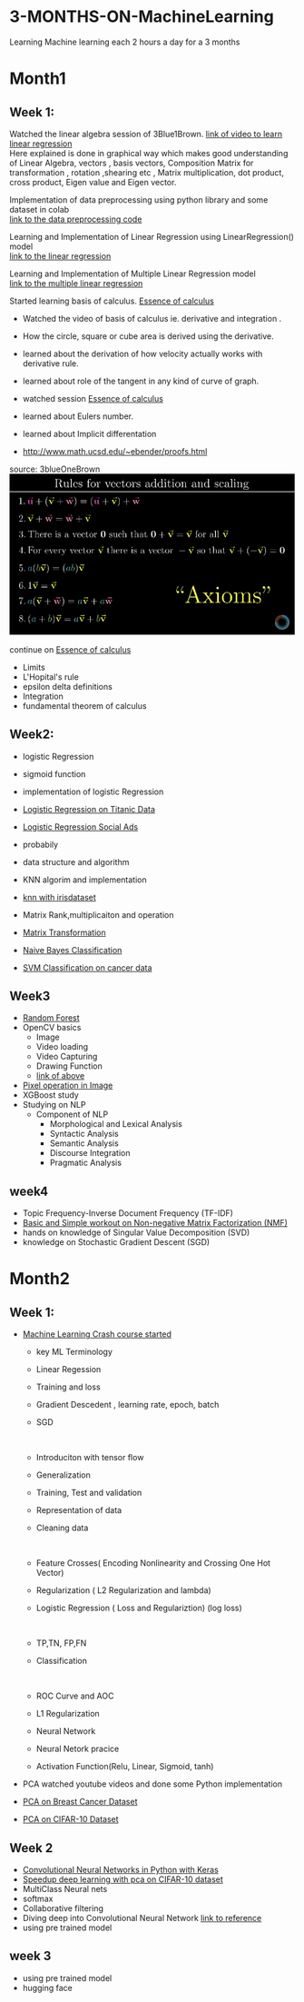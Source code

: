 

# 3-MONTHS-ON-MachineLearning
Learning Machine learning each 2 hours a day for a 3 months 

# Month1
## Week 1: 
Watched the linear algebra session of 3Blue1Brown.
[link of  video to learn linear regression](https://www.youtube.com/watch?v=fNk_zzaMoSs&list=PLZHQObOWTQDPD3MizzM2xVFitgF8hE_ab&index=1) <br>
Here explained is done in graphical way which makes good understanding of Linear Algebra, vectors , basis vectors, Composition Matrix for transformation , rotation ,shearing etc , Matrix multiplication, dot product, cross product, Eigen value and Eigen vector.

Implementation of data preprocessing using python library and some dataset in colab<br>
[link to the data preprocessing code](https://github.com/sub-rat/3-MONTHS-ON-MachineLearning/blob/master/code/week1/Day2DataPreProcessing.ipynb)

Learning and Implementation of Linear Regression using LinearRegression() model<br>
[link to the linear regression](https://github.com/sub-rat/3-MONTHS-ON-MachineLearning/blob/master/code/week1/Day3LinearRegression.ipynb)

Learning and Implementation of Multiple Linear Regression model<Br>
[link to the multiple linear regression ](https://github.com/sub-rat/3-MONTHS-ON-MachineLearning/blob/master/code/week1/Day4MultipleLinearRegression.ipynb)

Started learning basis of calculus. [Essence of calculus](https://www.youtube.com/watch?v=m2MIpDrF7Es&list=PLZHQObOWTQDMsr9K-rj53DwVRMYO3t5Yr&index=5)
* Watched the video of basis of calculus ie. derivative and integration . 
*  How the circle, square or cube area is derived using the derivative. 
*  learned about the derivation of how velocity actually works with derivative rule. 
* learned about role of the tangent in any kind of curve of graph.

* watched session [Essence of calculus](https://www.youtube.com/watch?v=qb40J4N1fa4&list=PLZHQObOWTQDMsr9K-rj53DwVRMYO3t5Yr&index=6)
* learned about Eulers number. 
* learned about Implicit differentation 
* http://www.math.ucsd.edu/~ebender/proofs.html

source: 3blueOneBrown
<img src="images/Screen Shot 2020-03-26 at 7.51.07 PM.png" />

continue on [Essence of calculus](https://www.youtube.com/watch?v=qb40J4N1fa4&list=PLZHQObOWTQDMsr9K-rj53DwVRMYO3t5Yr&index=6)
* Limits
* L'Hopital's rule
* epsilon delta definitions 
* Integration
* fundamental theorem of calculus

## Week2:
* logistic Regression
* sigmoid function

* implementation of logistic Regression 
* [Logistic Regression on Titanic Data](https://github.com/sub-rat/3-MONTHS-ON-MachineLearning/blob/master/code/week2/LogisticRegressionOnTitanic.ipynb)
* [Logistic Regression Social Ads](https://github.com/sub-rat/3-MONTHS-ON-MachineLearning/blob/master/code/week2/LogisticRegression.ipynb)

* probabily
* data structure and algorithm

* KNN algorim and implementation
* [knn with irisdataset](https://github.com/sub-rat/3-MONTHS-ON-MachineLearning/blob/master/code/week2/KNN_on_iris_dataset.ipynb)

* Matrix Rank,multiplicaiton and operation
* [Matrix Transformation](https://github.com/sub-rat/3-MONTHS-ON-MachineLearning/blob/master/code/week2/MatrixTransformation.ipynb)

* [Naive Bayes Classification](https://github.com/sub-rat/3-MONTHS-ON-MachineLearning/blob/master/code/week2/NaiveBayes.ipynb)
* [SVM Classification on cancer data](https://github.com/sub-rat/3-MONTHS-ON-MachineLearning/blob/master/code/week2/SVMClassificationOnCancerData.ipynb)

## Week3
* [Random Forest](https://github.com/sub-rat/3-MONTHS-ON-MachineLearning/blob/master/code/week3/RandomForest.ipynb)
* OpenCV basics
  - Image 
  - Video loading
  - Video Capturing
  - Drawing Function
  - [link of above](https://github.com/sub-rat/3-MONTHS-ON-MachineLearning/blob/master/code/opencv/opencv_main.ipynb)
* [Pixel operation in Image](https://github.com/sub-rat/3-MONTHS-ON-MachineLearning/blob/master/code/week3/opencv_core/image_pixel.ipynb)
* XGBoost study
* Studying on NLP 
  - Component of NLP
    - Morphological and Lexical Analysis
    - Syntactic Analysis
    - Semantic Analysis
    - Discourse Integration
    - Pragmatic Analysis


## week4
* Topic Frequency-Inverse Document Frequency (TF-IDF)
* [Basic and Simple workout on Non-negative Matrix Factorization (NMF)](https://github.com/sub-rat/3-MONTHS-ON-MachineLearning/blob/master/code/week4/SingularValueDecomposition.ipynb)
* hands on knowledge of Singular Value Decomposition (SVD)
* knowledge on Stochastic Gradient Descent (SGD)

# Month2
## Week 1:
* [Machine Learning Crash course started](https://developers.google.com/machine-learning/crash-course/ml-intro)
  
  - key ML Terminology
  
  - Linear Regession
  
  - Training and loss
  
  - Gradient Descedent , learning rate, epoch, batch 
  
  - SGD
  <br>
  
  - Introduciton with tensor flow
  
  - Generalization
  
  - Training, Test and validation 
  
  - Representation of data
  
  - Cleaning data
  <br>
  
  - Feature Crosses( Encoding Nonlinearity and Crossing One Hot Vector)
  
  - Regularization ( L2 Regularization and lambda)
  
  - Logistic Regression ( Loss and Regulariztion) (log loss)
  <br>
  
  - TP,TN, FP,FN
  
  - Classification
  
  <br>
  
  - ROC Curve and AOC
  
  - L1 Regularization
  
  - Neural Network
  
  - Neural Netork pracice
  
  - Activation Function(Relu, Linear, Sigmoid, tanh)
  
*  PCA watched youtube videos and done some Python implementation
*  [PCA on Breast Cancer Dataset](https://github.com/sub-rat/3-MONTHS-ON-MachineLearning/blob/master/code/week5/PCAwithBreastCancerDataset.ipynb)
*  [PCA on CIFAR-10 Dataset](https://github.com/sub-rat/3-MONTHS-ON-MachineLearning/blob/master/code/week5/VisualizingCIFAR_10_data.ipynb)

## Week 2
*  [Convolutional Neural Networks in Python with Keras](https://github.com/sub-rat/3-MONTHS-ON-MachineLearning/blob/master/code/week6/ConvolutionNN.ipynb)
* [Speedup deep learning with pca on CIFAR-10 dataset](https://github.com/sub-rat/3-MONTHS-ON-MachineLearning/blob/master/code/week6/DeepLearningTrainingUsingPCA.ipynb)
* MultiClass Neural nets
* softmax
* Collaborative filtering
* Diving deep into Convolutional Neural Network [link to reference](https://poloclub.github.io/cnn-explainer/?fbclid=IwAR3y5fW7Uikh58KMosij4WssiOnfMtgwhTxpp_Ur3qfXDDYhrg-XCWjVtE0)
* using pre trained model

## week 3
* using pre trained model
* hugging face 
